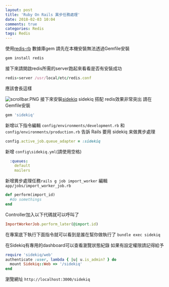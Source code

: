 ```yaml
---
layout: post
title: 'Ruby On Rails 異步任務處理'
date: 2018-02-03 10:04
comments: true
categories: Redis
tags: Redis
---
```

使用[redis-rb](https://github.com/redis/redis-rb) 數據庫gem
請先在本機安裝無法透過Gemfile安裝
```rb
gem install redis
```
接下來請開啟redis所需的server跑起來看看是否有安裝成功
```rb
redis-server /usr/local/etc/redis.conf
```
應該會長這樣

![scrollbar.PNG](https://s3-ap-northeast-1.amazonaws.com/gregningpublic/a8COh8vT0mKC41ymsY83.png)
接下來安裝[sidekiq](https://github.com/mperham/sidekiq)
sidekiq 搭配 redis效果非常突出
請在Gemfile安裝
```rb
gem 'sidekiq'
```
新增以下指令編輯 `config/environments/development.rb` 和 `config/environments/production.rb` 告訴 Rails 要用 sidekiq 来做異步處理
```rb
config.active_job.queue_adapter = :sidekiq
```
新增 `config\sidekiq.yml`(請使用空格)
```yaml
  :queues:
    default
    mailers
```
新增異步處理任務`rails g job import_worker`
編輯`app/jobs/import_worker_job.rb`
```rb
def perform(import_id)
  #do somethings
end
```
Controller加入以下代碼就可以呼叫了
```rb
ImportWorkerJob.perform_later(@import.id)
```
在專案底下執行下面指令就可以看到是誰在幫你做執行了
`bundle exec sidekiq`

在Sidekiq有專用的dashboard可以查看瀏覽狀態紀錄
如果有設定權限請記得給予
```rb
require 'sidekiq/web'
authenticate :user, lambda { |u| u.is_admin? } do
  mount Sidekiq::Web => '/sidekiq'
end
```
瀏覽網址 `http://localhost:3000/sidekiq`